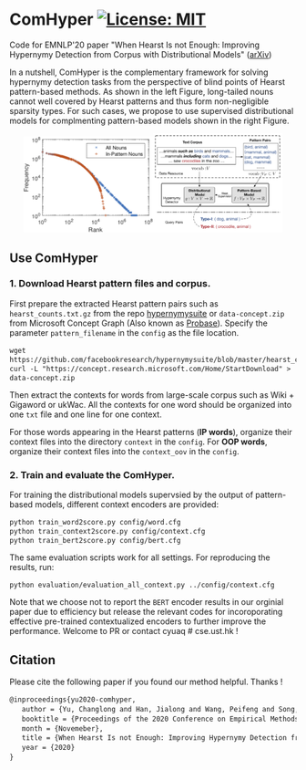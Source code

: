 # ComHyper [![License: MIT](https://img.shields.io/badge/License-MIT-yellow.svg)](https://opensource.org/licenses/MIT)



Code for EMNLP'20 paper "When Hearst Is not Enough: Improving Hypernymy Detection from Corpus with Distributional Models" ([arXiv](https://arxiv.org/abs/2010.04941v1))



In a nutshell, ComHyper is the complementary framework for solving hypernymy detection tasks from the perspective of blind points of Hearst  pattern-based methods.  As shown in the left Figure,  long-tailed nouns cannot well covered by Hearst patterns and thus form non-negligible sparsity types.  For such cases, we propose to use supervised distributional models for complmenting pattern-based models shown in the right Figure. 

<p align="center"><img width="45%" src="img/dis.png"/><img width="45%" src="img/framework.png"/></p>



## Use ComHyper

### 1. Download Hearst pattern files and corpus.

First prepare the extracted Hearst pattern pairs such as `hearst_counts.txt.gz` from the repo [hypernymysuite](https://github.com/facebookresearch/hypernymysuite)  or `data-concept.zip` from Microsoft Concept Graph (Also known as [Probase](https://concept.research.microsoft.com/Home/Download)).  Specify the parameter `pattern_filename` in the `config` as the file location. 

```
wget https://github.com/facebookresearch/hypernymysuite/blob/master/hearst_counts.txt.gz
curl -L "https://concept.research.microsoft.com/Home/StartDownload" > data-concept.zip
```

Then extract the contexts for words from large-scale corpus such as Wiki + Gigaword or ukWac.  All the contexts for one word should be organized into one `txt` file and one line for one context.  

For those words appearing in the Hearst patterns (**IP words**),  organize their context files into the directory `context` in the `config`.  For **OOP words**,  organize their context files into the `context_oov`  in the `config`. 

### 2. Train and evaluate the ComHyper. 

For training the distributional models supervsied by the output of pattern-based models,  different context encoders are provided: 

```console
python train_word2score.py config/word.cfg
python train_context2score.py config/context.cfg
python train_bert2score.py config/bert.cfg
```

The same evaluation scripts work for all settings.  For reproducing the results, run: 

```console
python evaluation/evaluation_all_context.py ../config/context.cfg 
```

Note that we choose not to report the `BERT` encoder results in our orginial paper due to efficiency but release the relevant codes for incoroporating effective pre-trained contextualized encoders to further improve the performance. Welcome to PR or contact cyuaq # cse.ust.hk  ! 


## Citation

Please cite the following paper if you found our method helpful. Thanks !

```latex
@inproceedings{yu2020-comhyper,
   author = {Yu, Changlong and Han, Jialong and Wang, Peifeng and Song, Yangqiu and Zhang, Hongming and Ng, Wilfred and Shi, Shuming},
   booktitle = {Proceedings of the 2020 Conference on Empirical Methods in Natural Language Processing (EMNLP)},
   month = {Novemeber},
   title = {When Hearst Is not Enough: Improving Hypernymy Detection from Corpus with Distributional Models},
   year = {2020}
}
```



